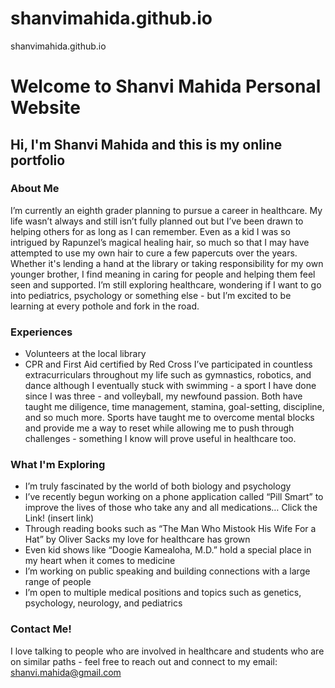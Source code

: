 # shanvimahida.github.io
shanvimahida.github.io
<H1> Welcome to Shanvi Mahida Personal Website </H1>
<H2> Hi, I'm Shanvi Mahida and this is my online portfolio </H2>

### About Me
I’m currently an eighth grader planning to pursue a career in healthcare. My life wasn’t always and still isn’t fully planned out but I’ve been drawn to helping others for as long as I can remember. Even as a kid I was so intrigued by Rapunzel’s magical healing hair, so much so that I may have attempted to use my own hair to cure a few papercuts over the years. Whether it's lending a hand at the library or taking responsibility for my own younger brother, I find meaning in caring for people and helping them feel seen and supported. I’m still exploring healthcare, wondering if I want to go into pediatrics, psychology or something else - but I’m excited to be learning at every pothole and fork in the road. 

### Experiences
- Volunteers at the local library
- CPR and First Aid certified by Red Cross
I’ve participated in countless extracurriculars throughout my life such as gymnastics, robotics, and dance although I eventually stuck with swimming - a sport I have done since I was three - and volleyball, my newfound passion. Both have taught me diligence, time management, stamina, goal-setting, discipline, and so much more. Sports have taught me to overcome mental blocks and provide me a way to reset while allowing me to push through challenges - something I know will prove useful in healthcare too. 

### What I'm Exploring
- I’m truly fascinated by the world of both biology and psychology
- I’ve recently begun working on a phone application called “Pill Smart” to improve the lives of those who take any and all medications… Click the Link! (insert link)
- Through reading books such as “The Man Who Mistook His Wife For a Hat” by Oliver Sacks my love for healthcare has grown
- Even kid shows like “Doogie Kamealoha, M.D.” hold a special place in my heart when it comes to medicine
- I’m working on public speaking and building connections with a large range of people
- I’m open to multiple medical positions and topics such as genetics, psychology, neurology, and pediatrics

### Contact Me!
I love talking to people who are involved in healthcare and students who are on similar paths - feel free to reach out and connect to my email: shanvi.mahida@gmail.com




